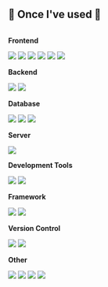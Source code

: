 ## 🔨 Once I've used 🔨
<div style="display:flex; flex-direction:column; align-items:flex-start;">
    <!-- Frontend -->
      <p><strong>Frontend</strong></p>
    <div>
      <img src="https://img.shields.io/badge/html5-E34F26?style=for-the-badge&logo=html5&logoColor=white"/>
      <img src="https://img.shields.io/badge/css-1572B6?style=for-the-badge&logo=css3&logoColor=white"/>
      <img src="https://img.shields.io/badge/javascript-F7DF1E?style=for-the-badge&logo=javascript&logoColor=black"/>
      <img src="https://img.shields.io/badge/react-61DAFB?style=for-the-badge&logo=react&logoColor=black"/>
      <img src="https://img.shields.io/badge/jquery-0769AD?style=for-the-badge&logo=jquery&logoColor=white">
      <img src="https://img.shields.io/badge/Ajax-00B388?style=for-the-badge&logo=Ajax&logoColor=white">
    </div>
    <!-- Backend -->
    <p><strong>Backend</strong></p>
    <div>
      <img src="https://img.shields.io/badge/java-007396?style=for-the-badge&logo=java&logoColor=white">
      <img src="https://img.shields.io/badge/node.js-339933?style=for-the-badge&logo=Node.js&logoColor=white"/>
    </div>
    <!-- Database -->
    <p><strong>Database</strong></p>
    <div>
      <img src="https://img.shields.io/badge/oracle-F80000?style=for-the-badge&logo=oracle&logoColor=white">
      <img src="https://img.shields.io/badge/mysql-4479A1?style=for-the-badge&logo=mysql&logoColor=white"/>
      <img src="https://img.shields.io/badge/mariaDB-003545?style=for-the-badge&logo=mariaDB&logoColor=white"/>
    </div>
    <!-- Server -->
    <p><strong>Server</strong></p>
    <div>
      <img src="https://img.shields.io/badge/apache tomcat-F8DC75?style=for-the-badge&logo=apachetomcat&logoColor=black">
<!--       <img src="https://img.shields.io/badge/linux-FCC624?style=for-the-badge&logo=linux&logoColor=black">  -->
<!--       <img src="https://img.shields.io/badge/Amazon AWS-232F3E?style=for-the-badge&logo=amazon aws&logoColor=white">  -->
<!--       <img src="https://img.shields.io/badge/Docker-2496ED?style=for-the-badge&logo=Docker&logoColor=white"/> -->
    </div>
    <!-- Development Tools -->
    <p><strong>Development Tools</strong></p>
    <div>
      <img src="https://img.shields.io/badge/IntelliJ IDEA-000000?style=for-the-badge&logo=IntelliJ IDEA&logoColor=white"/>
      <img src="https://img.shields.io/badge/Visual Studio Code-007ACC?style=for-the-badge&logo=Visual Studio Code&logoColor=white"/>
    </div>
    <!-- Framework -->
    <p><strong>Framework</strong></p>
    <div>
      <img src="https://img.shields.io/badge/spring-6DB33F?style=for-the-badge&logo=spring&logoColor=white"/>
      <img src="https://img.shields.io/badge/springboot-6DB33F?style=for-the-badge&logo=springboot&logoColor=white"/>
    </div>
    <!-- Version Control -->
    <p><strong>Version Control</strong></p>
    <div>
      <img src="https://img.shields.io/badge/git-F05032?style=for-the-badge&logo=git&logoColor=white"/>
      <img src="https://img.shields.io/badge/github-181717?style=for-the-badge&logo=github&logoColor=white"/>
    </div>
    <!-- Other -->
    <p><strong>Other</strong></p>
    <div>
      <img src="https://img.shields.io/badge/gradle-02303A?style=for-the-badge&logo=gradle&logoColor=white">
      <img src="https://img.shields.io/badge/Maven-C71A36?style=for-the-badge&logo=Apache Maven&logoColor=white">
      <img src="https://img.shields.io/badge/JSON-000000?style=for-the-badge&logo=json&logoColor=white"/>
      <img src="https://img.shields.io/badge/Postman-FF6C37?style=for-the-badge&logo=Postman&logoColor=white"/>
<!--       <img src="https://img.shields.io/badge/Kotlin-7F52FF?style=flat-square&logo=kotlin&logoColor=white"> -->
<!--       <img src="https://img.shields.io/badge/Andoid Studio-3DDC84?style=flat-square&logo=android studio&logoColor=white"> -->
    </div>
    
  <br>
</div>
